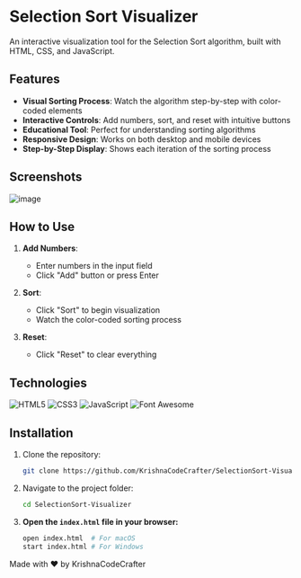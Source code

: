 # Selection Sort Visualizer 

An interactive visualization tool for the Selection Sort algorithm, built with HTML, CSS, and JavaScript.

## Features

- **Visual Sorting Process**: Watch the algorithm step-by-step with color-coded elements
- **Interactive Controls**: Add numbers, sort, and reset with intuitive buttons
- **Educational Tool**: Perfect for understanding sorting algorithms
- **Responsive Design**: Works on both desktop and mobile devices
- **Step-by-Step Display**: Shows each iteration of the sorting process


## Screenshots
![image](https://github.com/user-attachments/assets/e1cb3f16-834b-465e-af6d-804dd9dcf0df)

## How to Use

1. **Add Numbers**:
   - Enter numbers in the input field
   - Click "Add" button or press Enter
   
2. **Sort**:
   - Click "Sort" to begin visualization
   - Watch the color-coded sorting process

3. **Reset**:
   - Click "Reset" to clear everything

## Technologies

![HTML5](https://img.shields.io/badge/-HTML5-E34F26?logo=html5&logoColor=white)
![CSS3](https://img.shields.io/badge/-CSS3-1572B6?logo=css3&logoColor=white)
![JavaScript](https://img.shields.io/badge/-JavaScript-F7DF1E?logo=javascript&logoColor=black)
![Font Awesome](https://img.shields.io/badge/-Font%20Awesome-528DD7?logo=font-awesome&logoColor=white)

## Installation

1. Clone the repository:
   ```bash
   git clone https://github.com/KrishnaCodeCrafter/SelectionSort-Visualizer.git
   ```

2. Navigate to the project folder:
   ```bash
   cd SelectionSort-Visualizer
   ```

3. **Open the `index.html` file in your browser:**
   ```bash
   open index.html  # For macOS
   start index.html # For Windows
   ```

Made with ❤️ by KrishnaCodeCrafter
